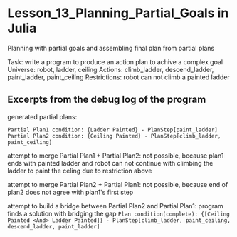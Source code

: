 # Lesson_13_Planning_Partial_Goals in Julia
Planning with partial goals and assembling final plan from partial plans

Task: write a program to produce an action plan to achive a complex goal
Universe: robot, ladder, ceiling
Actions: climb_ladder, descend_ladder, paint_ladder, paint_ceiling
Restrictions: robot can not climb a painted ladder

## Excerpts from the debug log of the program
generated partial plans:

`Partial Plan1 condition: {Ladder Painted} - PlanStep[paint_ladder]
Partial Plan2 condition: {Ceiling Painted} - PlanStep[climb_ladder, paint_ceiling]`

attempt to merge Partial Plan1 + Partial Plan2: not possible, because plan1 ends with painted ladder and robot can not continue with climbing the ladder to paint the celing due to restriction above

attempt to merge Partial Plan2 + Partial Plan1: not possible, because end of plan2 does not agree with plan1's first step

attempt to build a bridge between Partial Plan2 and Partial Plan1: program finds a solution with bridging the gap
`Plan condition(complete): {[Ceiling Painted <And> Ladder Painted]} - PlanStep[climb_ladder, paint_ceiling, descend_ladder, paint_ladder]`
